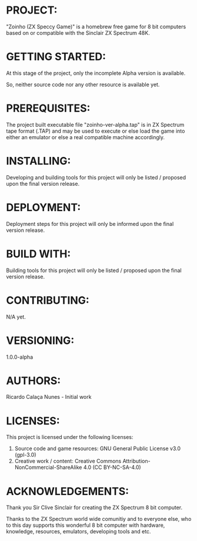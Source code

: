 # PROJECT:

"Zoinho (ZX Speccy Game)" is a homebrew free game for 8 bit computers based on or compatible with the Sinclair ZX Spectrum 48K.

# GETTING STARTED:

At this stage of the project, only the incomplete Alpha version is available. 

So, neither source code nor any other resource is available yet.

# PREREQUISITES:

The project built executable file "zoinho-ver-alpha.tap" is in ZX Spectrum tape format (.TAP) and may be used to execute or else load the game into either an emulator or else a real compatible machine accordingly.

# INSTALLING:

Developing and building tools for this project will only be listed / proposed upon the final version release.

# DEPLOYMENT:

Deployment steps for this project will only be informed upon the final version release.

# BUILD WITH:

Building tools for this project will only be listed / proposed upon the final version release.

# CONTRIBUTING:

N/A yet.

# VERSIONING:

1.0.0-alpha

# AUTHORS:

Ricardo Calaça Nunes - Initial work

# LICENSES:

This project is licensed under the following licenses:

1) Source code and game resources: GNU General Public License v3.0 (gpl-3.0)
2) Creative work / content: Creative Commons Attribution-NonCommercial-ShareAlike 4.0  (CC BY-NC-SA-4.0)

# ACKNOWLEDGEMENTS:

Thank you Sir Clive Sinclair for creating the ZX Spectrum 8 bit computer.

Thanks to the ZX Spectrum world wide comunitiy and to everyone else, who to this day supports this wonderful 8 bit computer with hardware, knowledge, resources, emulators, developing tools and etc. 
